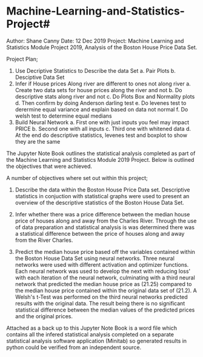 # Machine-Learning-and-Statistics-Project#
Author: Shane Canny
Date: 12 Dec 2019
Project: Machine Learning and Statistics Module Project 2019, Analysis of the Boston House Price Data Set.

Project Plan;

1.	Use Decriptive Statistics to Describe the data Set
	a.	Pair Plots
	b.	Desciptive Data Set
2.	Infer if House prices Along river are different to ones not along river
	a.	Create two data sets for house prices along the river and not
	b.	Do descriptive stats along river and not
	c.	Do Plots Box and Normality plots
	d.	Then confirm by doing Anderson darling test
	e.	Do levenes test to derermine equal variance and explain based on data not normal
	f.	Do welsh test to determine equal medians
3.	Build Neural Network
	a.	First one with just inputs you feel may impact PRICE
	b.	Second one with all inputs
	c.	Third one with whitened data
	d.	At the end do descriptive statistics, levenes test and boxplot to show they are the same


The Jupyter Note Book outlines the statistical analysis completed as part of the Machine Learning and Statistics Module 2019 Project. Below is outlined the objectives that were achieved.

A number of objectives where set out within this project;

1. Describe the data within the Boston House Price Data set. Descriptive statistics in conjuction with statistical graphs were used to present an overview of the descriptive statistics of the Boston House Data Set.<br>

2. Infer whether there was a price difference between the median house price of houses along and away from the Charles River. Through the use of  data preparation and statistical analysis is was determined there was a statistical difference between the price of houses along and away from the River Charles. <br>

3. Predict the median house price based off the variables contained within the Boston House Data Set using neural networks. Three neural networks were used with different activation and optimizer functions. Each neural network was used to develop the next with reducing loss' with each iteration of the neural network, culminating with a third neural network that predicted the median house price as (21.25) compared to the median house price contained within the original data set of (21.2). A Welsh's t-Test was performed on the third neural networks predicted results with the original data. The result being there is no significant statistical difference between the median values of the predicted prices and the original prices.


Attached as a back up to this Jupyter Note Book is a word file which contains all the infered statistical analysis completed on a separate statistical analysis software application (Minitab) so generated results in python could be verified from an independent source.